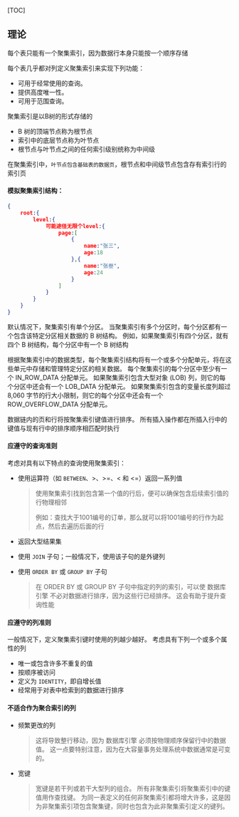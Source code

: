 [TOC]

## 理论

每个表只能有一个聚集索引，因为数据行本身只能按一个顺序存储

每个表几乎都对列定义聚集索引来实现下列功能：

- 可用于经常使用的查询。
- 提供高度唯一性。
- 可用于范围查询。

聚集索引是以B树的形式存储的

* B 树的顶端节点称为根节点
* 索引中的底层节点称为叶节点
* 根节点与叶节点之间的任何索引级别统称为中间级

在聚集索引中，`叶节点包含基础表的数据页`，根节点和中间级节点包含存有索引行的索引页

#### 模拟聚集索引结构：

```json
{
    root:{
        level:{
            可能途径无限个level:{
                page:[
                    {
                        name:"张三",
                        age:18
                    },{
                        name:"张叁",
                        age:24
                    }
                ]
            }  
        }
    }
}
```

默认情况下，聚集索引有单个分区。 当聚集索引有多个分区时，每个分区都有一个包含该特定分区相关数据的 B 树结构。 例如，如果聚集索引有四个分区，就有四个 B 树结构，每个分区中有一个 B 树结构

根据聚集索引中的数据类型，每个聚集索引结构将有一个或多个分配单元，将在这些单元中存储和管理特定分区的相关数据。 每个聚集索引的每个分区中至少有一个 IN_ROW_DATA 分配单元。 如果聚集索引包含大型对象 (LOB) 列，则它的每个分区中还会有一个 LOB_DATA 分配单元。 如果聚集索引包含的变量长度列超过 8,060 字节的行大小限制，则它的每个分区中还会有一个 ROW_OVERFLOW_DATA 分配单元。

数据链内的页和行将按聚集索引键值进行排序。 所有插入操作都在所插入行中的键值与现有行中的排序顺序相匹配时执行

#### 应遵守的查询准则

考虑对具有以下特点的查询使用聚集索引：

* 使用运算符（如 `BETWEEN`、>、>=、< 和 <=）返回一系列值

  > 使用聚集索引找到包含第一个值的行后，便可以确保包含后续索引值的行物理相邻
  >
  > 例如：查找大于1001编号的订单，那么就可以将1001编号的行作为起点，然后去遍历后面的行

* 返回大型结果集

* 使用 `JOIN` 子句；一般情况下，使用该子句的是外键列

* 使用 `ORDER BY` 或 `GROUP BY` 子句

  > 在 ORDER BY 或 GROUP BY 子句中指定的列的索引，可以使 数据库引擎 不必对数据进行排序，因为这些行已经排序。 这会有助于提升查询性能

#### 应遵守的列准则

一般情况下，定义聚集索引键时使用的列越少越好。 考虑具有下列一个或多个属性的列

* 唯一或包含许多不重复的值
* 按顺序被访问
* 定义为 `IDENTITY`，即自增长值
* 经常用于对表中检索到的数据进行排序

#### 不适合作为聚合索引的列

* 频繁更改的列

  > 这将导致整行移动，因为 数据库引擎 必须按物理顺序保留行中的数据值。 这一点要特别注意，因为在大容量事务处理系统中数据通常是可变的。

* 宽键

  > 宽键是若干列或若干大型列的组合。 所有非聚集索引将聚集索引中的键值用作查找键。 为同一表定义的任何非聚集索引都将增大许多，这是因为非聚集索引项包含聚集键，同时也包含为此非聚集索引定义的键列。

